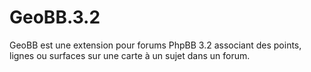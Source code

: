 # GeoBB.3.2
GeoBB est une extension pour forums PhpBB 3.2 associant des points, lignes ou surfaces sur une carte à un sujet dans un forum.
